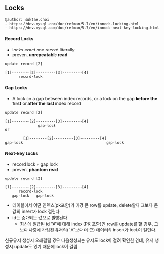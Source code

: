 ## Locks

```
@author: suktae.choi
- https://dev.mysql.com/doc/refman/5.7/en/innodb-locking.html
- https://dev.mysql.com/doc/refman/5.7/en/innodb-next-key-locking.html
```

#### Record Locks
- locks exact one record literally
- prevent **unrepeatable read**

```
update record [2]

[1]--------[2]---------[3]---------[4]
      record-lock
```

#### Gap Locks
- A lock on a gap between index records, or a lock on the gap **before the first** or **after the last** index record

```
update record [2]

[1]--------[2]---------[3]---------[4]
               gap-lock
or

        [1]--------[2]---------[3]---------[4]
gap-lock                                      gap-lock
```

#### Next-key Locks
- record lock + gap lock
- prevent **phantom read**

```
update record [2]

[1]--------[2]---------[3]---------[4]
      record-lock
   gap-lock   gap-lock
```


- 테이블에서 어떤 인덱스(pk포함)가 가장 큰 row를 update, delete할때 그보다 큰 값의 insert가 lock 걸린다
- id는 증가되는 값으로 발행된다
  - 최신에 발급된 id "A"에 대해 index (PK 포함)인 row를 update를 할 경우, 그보다 나중에 가입된 유저의("A"보다 더 큰) 데이터의 insert가 lock이 걸린다.

신규유저 생성시 오래걸릴 경우 다음생성되는 유저도 lock이 걸려 확인한 건데, 유저 생성시 update도 있기 때문에 lock이 걸림
